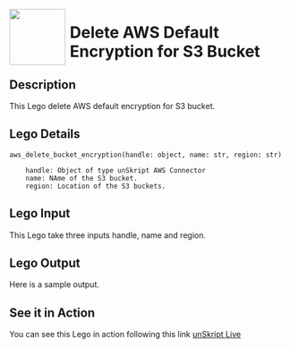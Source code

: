 [<img align="left" src="https://unskript.com/assets/favicon.png" width="100" height="100" style="padding-right: 5px">](https://unskript.com/assets/favicon.png) 
<h1>Delete AWS Default Encryption for S3 Bucket </h1>

## Description
This Lego delete AWS default encryption for S3 bucket.


## Lego Details

    aws_delete_bucket_encryption(handle: object, name: str, region: str)

        handle: Object of type unSkript AWS Connector
        name: NAme of the S3 bucket.
        region: Location of the S3 buckets.

## Lego Input
This Lego take three inputs handle, name and region.

## Lego Output
Here is a sample output.

## See it in Action

You can see this Lego in action following this link [unSkript Live](https://us.app.unskript.io)